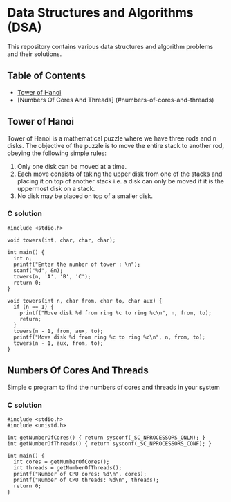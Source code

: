 # Data Structures and Algorithms (DSA)

This repository contains various data structures and algorithm problems and their solutions.

## Table of Contents

* [Tower of Hanoi](#tower-of-hanoi)
* [Numbers Of Cores And Threads] (#numbers-of-cores-and-threads)

## Tower of Hanoi

Tower of Hanoi is a mathematical puzzle where we have three rods and n disks. The objective of the puzzle is to move the entire stack to another rod, obeying the following simple rules: 
1. Only one disk can be moved at a time.
2. Each move consists of taking the upper disk from one of the stacks and placing it on top of another stack i.e. a disk can only be moved if it is the uppermost disk on a stack.
3. No disk may be placed on top of a smaller disk.

### C solution
```
#include <stdio.h>

void towers(int, char, char, char);

int main() {
  int n;
  printf("Enter the number of tower : \n");
  scanf("%d", &n);
  towers(n, 'A', 'B', 'C');
  return 0;
}

void towers(int n, char from, char to, char aux) {
  if (n == 1) {
    printf("Move disk %d from ring %c to ring %c\n", n, from, to);
    return;
  }
  towers(n - 1, from, aux, to);
  printf("Move disk %d from ring %c to ring %c\n", n, from, to);
  towers(n - 1, aux, from, to);
}
```

## Numbers Of Cores And Threads 

Simple c program to find the numbers of cores and threads in your system 

### C solution 
```
#include <stdio.h>
#include <unistd.h>

int getNumberOfCores() { return sysconf(_SC_NPROCESSORS_ONLN); }
int getNumberOfThreads() { return sysconf(_SC_NPROCESSORS_CONF); }

int main() {
  int cores = getNumberOfCores();
  int threads = getNumberOfThreads();
  printf("Number of CPU cores: %d\n", cores);
  printf("Number of CPU threads: %d\n", threads);
  return 0;
}
```

